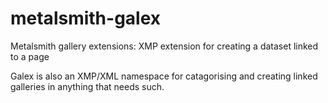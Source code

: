 # metalsmith-galex
Metalsmith gallery extensions: XMP extension for creating a dataset linked to a page

Galex is also an XMP/XML namespace for catagorising and creating linked galleries in anything that needs such.
